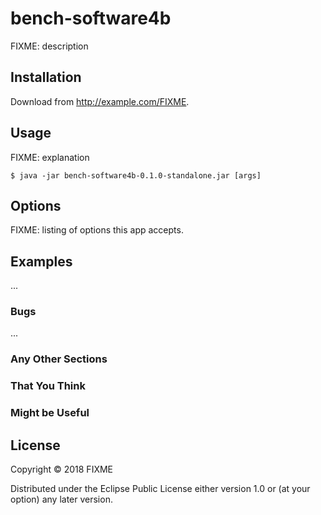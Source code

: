 # bench-software4b

FIXME: description

## Installation

Download from http://example.com/FIXME.

## Usage

FIXME: explanation

    $ java -jar bench-software4b-0.1.0-standalone.jar [args]

## Options

FIXME: listing of options this app accepts.

## Examples

...

### Bugs

...

### Any Other Sections
### That You Think
### Might be Useful

## License

Copyright © 2018 FIXME

Distributed under the Eclipse Public License either version 1.0 or (at
your option) any later version.

